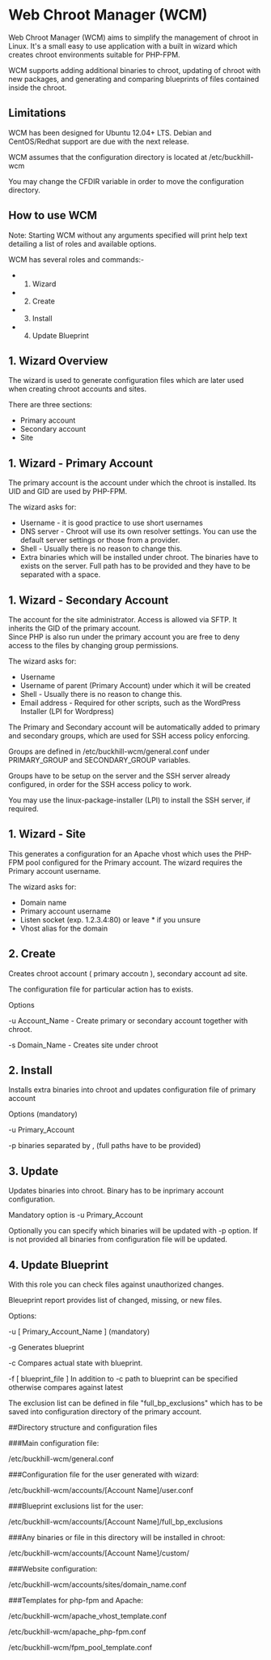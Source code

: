 Web Chroot Manager (WCM) 
==================

Web Chroot Manager (WCM) aims to simplify the management of chroot in Linux.  It's a small easy to use application with a built in wizard which creates chroot environments suitable for PHP-FPM.

WCM supports adding additional binaries to chroot, updating of chroot with new packages, and generating and comparing blueprints of files contained inside the chroot.

## Limitations

WCM has been designed for Ubuntu 12.04+ LTS.  Debian and CentOS/Redhat support are due with the next release.

WCM assumes that the configuration directory is located at /etc/buckhill-wcm

You may change the CFDIR variable in order to move the configuration directory.

## How to use WCM

Note: Starting WCM without any arguments specified will print help text detailing a list of roles and available options.

WCM has several roles and commands:-

- 1. Wizard
- 2. Create
- 3. Install
- 4. Update Blueprint

## 1. Wizard Overview

The wizard is used to generate configuration files which are later used when creating chroot accounts and sites.

There are three sections:

- Primary account
- Secondary account
- Site

## 1. Wizard - Primary Account

The primary account is the account under which the chroot is installed. Its UID and GID are used by PHP-FPM.

The wizard asks for:

- Username - it is good practice to use short usernames
- DNS server - Chroot will use its own resolver settings. You can use the default server settings or those from a provider.
- Shell - Usually there is no reason to change this.
- Extra binaries which will be installed under chroot. The binaries have to exists on the server.  Full path has to be provided and they have to be separated with a space.

## 1. Wizard - Secondary Account

The account for the site administrator. Access is allowed via SFTP.  It inherits the GID of the primary account.  
Since PHP is also run under the primary account you are free to deny access to the files by changing group permissions.

The wizard asks for:

- Username
- Username of parent (Primary Account) under which it will be created
- Shell - Usually there is no reason to change this.
- Email address - Required for other scripts, such as the WordPress Installer (LPI for Wordpress)

The Primary and Secondary account will be automatically added to primary and secondary groups, which are used 
for SSH access policy enforcing. 

Groups are defined in /etc/buckhill-wcm/general.conf under PRIMARY_GROUP and SECONDARY_GROUP variables.

Groups have to be setup on the server and the SSH server already configured, in order for the SSH access policy to work. 

You may use the linux-package-installer (LPI) to install the SSH server, if required.

## 1. Wizard - Site

This generates a configuration for an Apache vhost which uses the PHP-FPM pool configured for the Primary account. 
The wizard requires the Primary account username.

The wizard asks for:

- Domain name
- Primary account username
- Listen socket (exp. 1.2.3.4:80) or leave * if you unsure
- Vhost alias for the domain

## 2. Create

Creates chroot account ( primary accoutn ), secondary account ad site.

The configuration file for particular action has to exists.

Options

-u Account_Name  - Create primary or secondary account together with chroot.

-s Domain_Name - Creates site under chroot

## 2. Install

Installs extra binaries into chroot and updates configuration file of primary account

Options (mandatory)

-u Primary_Account

-p binaries  separated by , (full paths have to be provided)

## 3. Update

Updates binaries into chroot.  Binary has to be inprimary account configuration.

Mandatory option is -u Primary_Account

Optionally you can specify which binaries will be updated with -p option. If is not provided all binaries from configuration file will be updated.

## 4. Update Blueprint

With this role you can check files against unauthorized changes.

Bleueprint report provides list of changed, missing, or new files.

Options:

-u [ Primary_Account_Name ] (mandatory)

-g  Generates blueprint

-c Compares actual state with blueprint.

-f [ blueprint_file ] In addition to -c path to blueprint can be specified otherwise compares against latest

The exclusion list can be defined in file "full_bp_exclusions" which has to be saved into configuration directory of the primary account.

##Directory structure and configuration files
 
###Main configuration file:

/etc/buckhill-wcm/general.conf

###Configuration file for the user generated with wizard:

/etc/buckhill-wcm/accounts/[Account Name]/user.conf

###Blueprint exclusions list for the user:

/etc/buckhill-wcm/accounts/[Account Name]/full_bp_exclusions

###Any binaries or file in this directory will be installed in chroot:

/etc/buckhill-wcm/accounts/[Account Name]/custom/

###Website configuration:

/etc/buckhill-wcm/accounts/sites/domain_name.conf

###Templates for php-fpm and Apache:

/etc/buckhill-wcm/apache_vhost_template.conf

/etc/buckhill-wcm/apache_php-fpm.conf

/etc/buckhill-wcm/fpm_pool_template.conf
